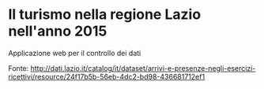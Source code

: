 # Il turismo nella regione Lazio nell'anno 2015

Applicazione web per il controllo dei dati

Fonte: http://dati.lazio.it/catalog/it/dataset/arrivi-e-presenze-negli-esercizi-ricettivi/resource/24f17b5b-56eb-4dc2-bd98-436681712ef1

